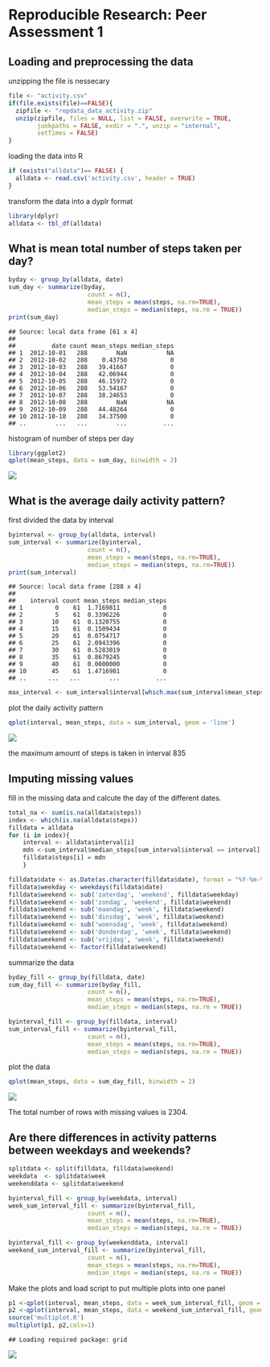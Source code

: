 # Reproducible Research: Peer Assessment 1


## Loading and preprocessing the data

unzipping the file is nessecary

```r
file <- "activity.csv"
if(file.exists(file)==FALSE){
  zipfile <- "repdata_data_activity.zip"
  unzip(zipfile, files = NULL, list = FALSE, overwrite = TRUE,
        junkpaths = FALSE, exdir = ".", unzip = "internal",
        setTimes = FALSE)
}
```
loading the data into R


```r
if (exists("alldata")== FALSE) {
  alldata <- read.csv('activity.csv', header = TRUE)
}
```
transform the data into a dyplr format


```r
library(dplyr)
alldata <- tbl_df(alldata)
```

## What is mean total number of steps taken per day?


```r
byday <- group_by(alldata, date)
sum_day <- summarize(byday,
                      count = n(),
                      mean_steps = mean(steps, na.rm=TRUE),
                      median_steps = median(steps, na.rm = TRUE))
print(sum_day)
```

```
## Source: local data frame [61 x 4]
## 
##          date count mean_steps median_steps
## 1  2012-10-01   288        NaN           NA
## 2  2012-10-02   288    0.43750            0
## 3  2012-10-03   288   39.41667            0
## 4  2012-10-04   288   42.06944            0
## 5  2012-10-05   288   46.15972            0
## 6  2012-10-06   288   53.54167            0
## 7  2012-10-07   288   38.24653            0
## 8  2012-10-08   288        NaN           NA
## 9  2012-10-09   288   44.48264            0
## 10 2012-10-10   288   34.37500            0
## ..        ...   ...        ...          ...
```
histogram of number of steps per day 

```r
library(ggplot2)
qplot(mean_steps, data = sum_day, binwidth = 2)
```

![](./PA1_template_files/figure-html/unnamed-chunk-3-1.png) 

## What is the average daily activity pattern?

first divided the data by interval

```r
byinterval <- group_by(alldata, interval)
sum_interval <- summarize(byinterval,
                      count = n(),
                      mean_steps = mean(steps, na.rm=TRUE),
                      median_steps = median(steps, na.rm=TRUE))
print(sum_interval)
```

```
## Source: local data frame [288 x 4]
## 
##    interval count mean_steps median_steps
## 1         0    61  1.7169811            0
## 2         5    61  0.3396226            0
## 3        10    61  0.1320755            0
## 4        15    61  0.1509434            0
## 5        20    61  0.0754717            0
## 6        25    61  2.0943396            0
## 7        30    61  0.5283019            0
## 8        35    61  0.8679245            0
## 9        40    61  0.0000000            0
## 10       45    61  1.4716981            0
## ..      ...   ...        ...          ...
```

```r
max_interval <- sum_interval$interval[which.max(sum_interval$mean_steps)]
```

plot the daily activity pattern

```r
qplot(interval, mean_steps, data = sum_interval, geom = 'line')
```

![](./PA1_template_files/figure-html/unnamed-chunk-5-1.png) 

the maximum amount of steps is taken in interval 835

## Imputing missing values
fill in the missing data and calcute the day of the different dates.

```r
total_na <- sum(is.na(alldata$steps))
index <- which(is.na(alldata$steps))
filldata = alldata
for (i in index){
    interval <- alldata$interval[i]  
    mdn <-sum_interval$median_steps[sum_interval$interval == interval]
    filldata$steps[i] = mdn
    }

filldata$date <- as.Date(as.character(filldata$date), format = "%Y-%m-%d")
filldata$weekday <- weekdays(filldata$date)
filldata$weekend <- sub('zaterdag', 'weekend', filldata$weekday)
filldata$weekend <- sub('zondag', 'weekend', filldata$weekend)
filldata$weekend <- sub('maandag', 'week', filldata$weekend)
filldata$weekend <- sub('dinsdag', 'week', filldata$weekend)
filldata$weekend <- sub('woensdag', 'week', filldata$weekend)
filldata$weekend <- sub('donderdag', 'week', filldata$weekend)
filldata$weekend <- sub('vrijdag', 'week', filldata$weekend)
filldata$weekend <- factor(filldata$weekend)
```

summarize the data

```r
byday_fill <- group_by(filldata, date)
sum_day_fill <- summarize(byday_fill,
                      count = n(),
                      mean_steps = mean(steps, na.rm=TRUE),
                      median_steps = median(steps, na.rm = TRUE))

byinterval_fill <- group_by(filldata, interval)
sum_interval_fill <- summarize(byinterval_fill,
                      count = n(),
                      mean_steps = mean(steps, na.rm=TRUE),
                      median_steps = median(steps, na.rm = TRUE))
```

plot the data


```r
qplot(mean_steps, data = sum_day_fill, binwidth = 2)
```

![](./PA1_template_files/figure-html/unnamed-chunk-8-1.png) 

The total number of rows with missing values is 2304. 

## Are there differences in activity patterns between weekdays and weekends?


```r
splitdata <- split(filldata, filldata$weekend)
weekdata  <- splitdata$week
weekenddata <- splitdata$weekend

byinterval_fill <- group_by(weekdata, interval)
week_sum_interval_fill <- summarize(byinterval_fill,
                      count = n(),
                      mean_steps = mean(steps, na.rm=TRUE),
                      median_steps = median(steps, na.rm = TRUE))

byinterval_fill <- group_by(weekenddata, interval)
weekend_sum_interval_fill <- summarize(byinterval_fill,
                      count = n(),
                      mean_steps = mean(steps, na.rm=TRUE),
                      median_steps = median(steps, na.rm = TRUE))
```

Make the plots and load script to put multiple plots into one panel


```r
p1 <-qplot(interval, mean_steps, data = week_sum_interval_fill, geom = 'line')
p2 <-qplot(interval, mean_steps, data = weekend_sum_interval_fill, geom = 'line')
source('multiplot.R')
multiplot(p1, p2,cols=1)
```

```
## Loading required package: grid
```

![](./PA1_template_files/figure-html/unnamed-chunk-10-1.png) 


